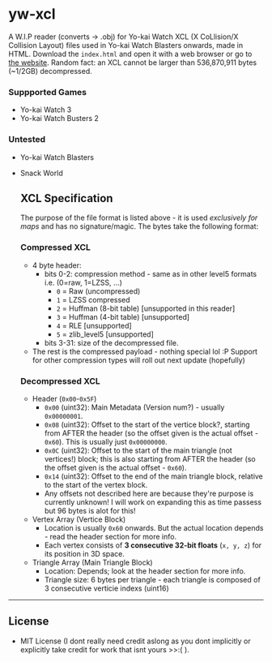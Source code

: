 # yw-xcl
A W.I.P reader (converts -> .obj) for Yo-kai Watch XCL (X CoLlision/X Collision Layout) files used in Yo-kai Watch Blasters onwards, made in HTML. Download the `index.html` and open it with a web browser or go to [the website](https://n123git.github.io/yw-xcl). Random fact: an XCL cannot be larger than 536,870,911 bytes (~1/2GB) decompressed.

### Suppported Games
* Yo-kai Watch 3
* Yo-kai Watch Busters 2

### Untested
* Yo-kai Watch Blasters
* Snack World

  ## XCL Specification
  The purpose of the file format is listed above - it is used *exclusively for maps* and has no signature/magic.
  The bytes take the following format:
  
  ### Compressed XCL
  * 4 byte header:
     * bits 0-2: compression method - same as in other level5 formats i.e. (0=raw, 1=LZSS, ...)
       * `0` = Raw (uncompressed)
       * `1` = LZSS compressed
       * `2` = Huffman (8-bit table) \[unsupported in this reader]
       * `3` = Huffman (4-bit table) \[unsupported]
       * `4` = RLE \[unsupported]
       * `5` = zlib\_level5 \[unsupported]
     * bits 3-31: size of the decompressed file.
  * The rest is the compressed payload - nothing special lol :P
  Support for other compression types will roll out next update (hopefully)
  ### Decompressed XCL
  * Header (`0x00`-`0x5F`)
    * `0x00` (uint32): Main Metadata (Version num?) - usually `0x00000001`.
    * `0x08` (uint32):  Offset to the start of the vertice block?, starting from AFTER the header (so the offset given is the actual offset - `0x60`). This is usually just `0x00000000`.
    * `0x0C` (uint32): Offset to the start of the main triangle (not vertices!) block; this is also starting from AFTER the header (so the offset given is the actual offset - `0x60`).
    * `0x14` (uint32): Offset to the end of the main triangle block, relative to the start of the vertex block.
    * Any offsets not described here are because they're purpose is currently unknown! I will work on expanding this as time passess but 96 bytes is alot for this!
  * Vertex Array (Vertice Block)
    * Location is usually `0x60` onwards. But the actual location depends - read the header section for more info.
    * Each vertex consists of **3 consecutive 32-bit floats** (`x, y, z`) for its position in 3D space.
  * Triangle Array (Main Triangle Block)
    * Location: Depends; look at the header section for more info.
    * Triangle size: 6 bytes per triangle - each triangle is composed of 3 consecutive verticie indexs (uint16)


--- 

## License

* MIT License (I dont really need credit aslong as you dont implicitly or explicitly take credit for work that isnt yours >>:( ).
